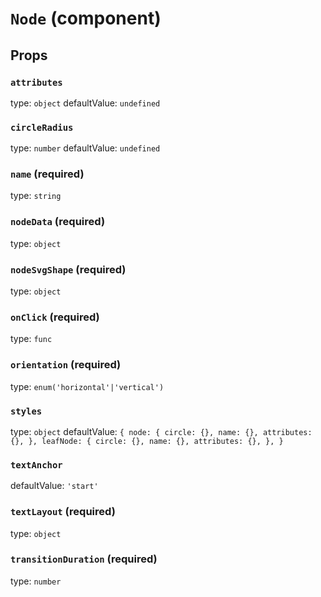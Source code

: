 `Node` (component)
==================



Props
-----

### `attributes`

type: `object`
defaultValue: `undefined`


### `circleRadius`

type: `number`
defaultValue: `undefined`


### `name` (required)

type: `string`


### `nodeData` (required)

type: `object`


### `nodeSvgShape` (required)

type: `object`


### `onClick` (required)

type: `func`


### `orientation` (required)

type: `enum('horizontal'|'vertical')`


### `styles`

type: `object`
defaultValue: `{
  node: {
    circle: {},
    name: {},
    attributes: {},
  },
  leafNode: {
    circle: {},
    name: {},
    attributes: {},
  },
}`


### `textAnchor`

defaultValue: `'start'`


### `textLayout` (required)

type: `object`


### `transitionDuration` (required)

type: `number`

